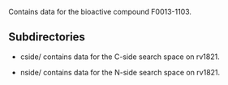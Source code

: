 Contains data for the bioactive compound F0013-1103.

## Subdirectories

- cside/ contains data for the C-side search space on rv1821.

- nside/ contains data for the N-side search space on rv1821.

